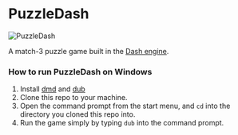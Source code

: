 PuzzleDash
==========

![PuzzleDash](https://raw.github.com/zeDoctor/PuzzleDash/master/Screenshots/puzzledash.png)

A match-3 puzzle game built in the [Dash engine](https://github.com/Circular-Studios/Dash).

### How to run PuzzleDash on Windows

1. Install [dmd](http://dlang.org/download.html) and [dub](http://code.dlang.org/download)
2. Clone this repo to your machine.
3. Open the command prompt from the start menu, and `cd` into the directory you cloned this repo into.
4. Run the game simply by typing `dub` into the command prompt.

